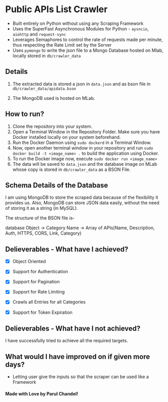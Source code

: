 # Public APIs List Crawler

* Built entirely on Python without using any Scraping Framework
* Uses the SuperFast Asynchronous Modules for Python - `aysncio`, `aiohttp` and `request-sync`
* Leverages Semaphores to control the rate of requests made per minute, thus respecting the Rate Limit set by the Server
* Uses `pymongo` to write the json file to a Mongo Database hosted on Mlab, locally stored in `db/crawler_data`

## Details

1. The extracted data is stored a json in `data.json` and as bson file in `db/crawler_data/apidata.bson`

2. The MongoDB used is hosted on MLab. 

## How to run?
1. Clone the repository into your system.
2. Open a Terminal Window in the Repository Folder. Make sure you have Docker installed locally on your system beforehand.
3. Run the Docker Daemon using `sudo dockerd` in a Terminal Window.
4. Now, open another terminal window in your repository and run `sudo docker build -t <image_name> .` to build the application using Docker.
5. To run the Docker image now, execute `sudo docker run <image_name>`
6. The data will be saved to `data.json` and the database image on MLab whose copy is stored in `db/crawler_data` as a BSON File. 

## Schema Details of the Database

I am using MongoDB to store the scraped data because of the flexibility it provides us. Also, MongoDB can store JSON data easily, without the need of storing it as a string (in MySQL).

The structure of the BSON file is- 

database Object -> Category Name -> Array of APIs(Name, Description, Auth, HTTPS, CORS, Link, Category)


## Delieverables - What have I achieved?

- [x] Object Oriented
- [x] Support for Authentication
- [x] Support for Pagination
- [x] Support for Rate Limiting
- [x] Crawls all Entries for all Categories
- [x] Support for Token Expiration


## Delieverables - What have I not achieved?

I have successfully tried to achieve all the required targets.

## What would I have improved on if given more days?

- Letting user give the inputs so that the scraper can be used like a Framework

#### Made with Love by Parul Chandel! 
